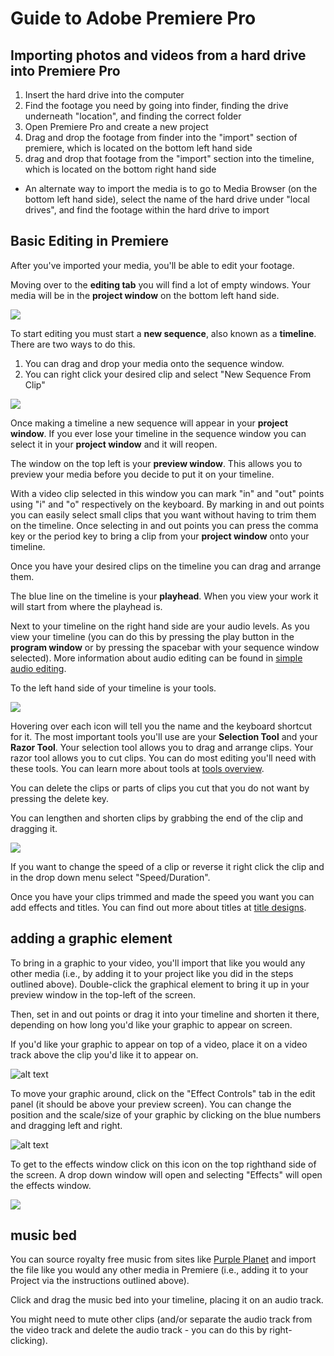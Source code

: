 # Guide to Adobe Premiere Pro

## Importing photos and videos from a hard drive into Premiere Pro
1. Insert the hard drive into the computer 
2. Find the footage you need by going into finder, finding the drive underneath "location", and finding the correct folder
3. Open Premiere Pro and create a new project 
4. Drag and drop the footage from finder into the "import" section of premiere, which is located on the bottom left hand side
5. drag and drop that footage from the "import" section into the timeline, which is located on the bottom right hand side 

* An alternate way to import the media is to go to Media Browser (on the bottom left hand side), select the name of the hard drive under "local drives", and find the footage within the hard drive to import


## Basic Editing in Premiere

After you've imported your media, you'll be able to edit your footage.

Moving over to the **editing tab** you will find a lot of empty windows. Your media will be in the **project window** on the bottom left hand side. 

![](https://i.imgur.com/alRzQ3h.png)

To start editing you must start a **new sequence**, also known as a **timeline**. There are two ways to do this. 

1) You can drag and drop your media onto the sequence window. 
2) You can right click your desired clip and select "New Sequence From Clip"

![](https://i.imgur.com/N8PyhjS.png)

Once making a timeline a new sequence will appear in your **project window**. If you ever lose your timeline in the sequence window you can select it in your **project window** and it will reopen. 

The window on the top left is your **preview window**. This allows you to preview your media before you decide to put it on your timeline. 

With a video clip selected in this window you can mark "in" and "out" points using "i" and "o" respectively on the keyboard. By marking in and out points you can easily select small clips that you want without having to trim them on the timeline. Once selecting in and out points you can press the comma key or the period key to bring a clip from your **project window** onto your timeline.

Once you have your desired clips on the timeline you can drag and arrange them. 

The blue line on the timeline is your **playhead**. When you view your work it will start from where the playhead is.

Next to your timeline on the right hand side are your audio levels. As you view your timeline (you can do this by pressing the play button in the **program window** or by pressing the spacebar with your sequence window selected). More information about audio editing can be found in [simple audio editing](/97VCtFwBRx-88j2kbgV3Vw).

To the left hand side of your timeline is your tools.

![](https://i.imgur.com/tOzZtih.png) 

Hovering over each icon will tell you the name and the keyboard shortcut for it. The most important tools you'll use are your **Selection Tool** and your **Razor Tool**. Your selection tool allows you to drag and arrange clips. Your razor tool allows you to cut clips. You can do most editing you'll need with these tools. You can learn more about tools at [tools overview](/XBz0aeliSG6O8oooM_bsAQ).

You can delete the clips or parts of clips you cut that you do not want by pressing the delete key. 

You can lengthen and shorten clips by grabbing the end of the clip and dragging it. 

![](https://i.imgur.com/FbY0Fyq.png)

If you want to change the speed of a clip or reverse it right click the clip and in the drop down menu select "Speed/Duration". 

Once you have your clips trimmed and made the speed you want you can add effects and titles. You can find out more about titles at [title designs](/TfMrwzoDSUWBc3WvrHCDKQ).

## adding a graphic element

To bring in a graphic to your video, you'll import that like you would any other media (i.e., by adding it to your project like you did in the steps outlined above). Double-click the graphical element to bring it up in your preview window in the top-left of the screen.

Then, set in and out points or drag it into your timeline and shorten it there, depending on how long you'd like your graphic to appear on screen.

If you'd like your graphic to appear on top of a video, place it on a video track above the clip you'd like it to appear on. 

![alt text](https://files.slack.com/files-pri/T0HTW3H0V-F049QBXFWAU/screen_shot_2022-11-01_at_1.03.56_pm.png?pub_secret=0fd3445bc9)

To move your graphic around, click on the "Effect Controls" tab in the edit panel (it should be above your preview screen). You can change the position and the scale/size of your graphic by clicking on the blue numbers and dragging left and right. 

![alt text](https://files.slack.com/files-pri/T0HTW3H0V-F048UNE1LRL/screen_shot_2022-11-01_at_2.54.30_pm.png?pub_secret=06d28a7522)

To get to the effects window click on this icon on the top righthand side of the screen. A drop down window will open and selecting "Effects" will open the effects window.

![](https://i.imgur.com/HiEvH3Z.png)

## music bed

You can source royalty free music from sites like [Purple Planet](https://www.purple-planet.com/) and import the file like you would any other media in Premiere (i.e., adding it to your Project via the instructions outlined above).

Click and drag the music bed into your timeline, placing it on an audio track.

You might need to mute other clips (and/or separate the audio track from the video track and delete the audio track - you can do this by right-clicking).
